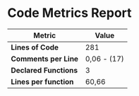 # Code Metrics Report

| Metric                          | Value       |
|---------------------------------|-------------|
| **Lines of Code**               | 281         |
| **Comments per Line**           | 0,06 - (17) |
| **Declared Functions**          | 3           |
| **Lines per function**          | 60,66       |


